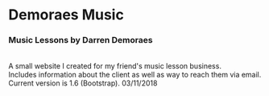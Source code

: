 <h1>Demoraes Music</h1>
<h3>Music Lessons by Darren Demoraes</h3>
<br>
A small website I created for my friend's music lesson business.
<br>
Includes information about the client as well as way to reach them via email.
<br>
Current version is 1.6 (Bootstrap). 03/11/2018
